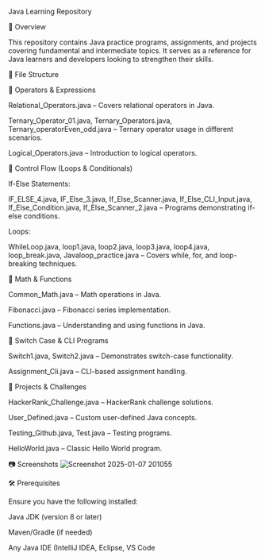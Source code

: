 Java Learning Repository



📌 Overview

This repository contains Java practice programs, assignments, and projects covering fundamental and intermediate topics. It serves as a reference for Java learners and developers looking to strengthen their skills.

📂 File Structure

🔢 Operators & Expressions

Relational_Operators.java – Covers relational operators in Java.

Ternary_Operator_01.java, Ternary_Operators.java, Ternary_operatorEven_odd.java – Ternary operator usage in different scenarios.

Logical_Operators.java – Introduction to logical operators.

🔁 Control Flow (Loops & Conditionals)

If-Else Statements:

IF_ELSE_4.java, IF_Else_3.java, If_Else_Scanner.java, If_Else_CLI_Input.java, If_Else_Condition.java, If_Else_Scanner_2.java – Programs demonstrating if-else conditions.

Loops:

WhileLoop.java, loop1.java, loop2.java, loop3.java, loop4.java, loop_break.java, Javaloop_practice.java – Covers while, for, and loop-breaking techniques.

🔢 Math & Functions

Common_Math.java – Math operations in Java.

Fibonacci.java – Fibonacci series implementation.

Functions.java – Understanding and using functions in Java.

🔄 Switch Case & CLI Programs

Switch1.java, Switch2.java – Demonstrates switch-case functionality.

Assignment_Cli.java – CLI-based assignment handling.

🎯 Projects & Challenges

HackerRank_Challenge.java – HackerRank challenge solutions.

User_Defined.java – Custom user-defined Java concepts.

Testing_Github.java, Test.java – Testing programs.

HelloWorld.java – Classic Hello World program.

📷 Screenshots
![Screenshot 2025-01-07 201055](https://github.com/user-attachments/assets/8cce3450-cb09-4345-861f-d7b79d300b83)





🛠️ Prerequisites

Ensure you have the following installed:

Java JDK (version 8 or later)

Maven/Gradle (if needed)

Any Java IDE (IntelliJ IDEA, Eclipse, VS Code
